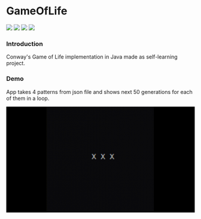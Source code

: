 # GameOfLife

[![](https://img.shields.io/badge/Java-14.0.2-brown)]()
[![](https://img.shields.io/badge/Maven-4.0.0-blue)](https://maven.apache.org/)
[![](https://img.shields.io/badge/lombok-1.18.12-yellow)](https://mvnrepository.com/artifact/org.projectlombok/lombok/1.18.12)
[![](https://img.shields.io/badge/org.json-20200518-green)](https://mvnrepository.com/artifact/org.json/json/20200518)

### Introduction

Conway's Game of Life implementation in Java made as self-learning project.

### Demo

App takes 4 patterns from json file and shows next 50 generations for each of them in a loop.

<p align="center">
<img src="demoGameOfLife.gif"/>
</p>
